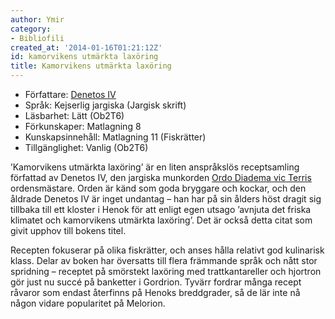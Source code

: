 ```yaml
---
author: Ymir
category:
- Bibliofili
created_at: '2014-01-16T01:21:12Z'
id: kamorvikens utmärkta laxöring
title: Kamorvikens utmärkta laxöring
---
```

-   Författare: [Denetos IV]
-   Språk: Kejserlig jargiska (Jargisk skrift)
-   Läsbarhet: Lätt (Ob2T6)
-   Förkunskaper: Matlagning 8
-   Kunskapsinnehåll: Matlagning 11 (Fiskrätter)
-   Tillgänglighet: Vanlig (Ob2T6)

’Kamorvikens utmärkta laxöring’ är en liten anspråkslös receptsamling författad av Denetos IV, den jargiska munkorden [Ordo Diadema vic Terris] ordensmästare. Orden är känd som goda bryggare och kockar, och den åldrade Denetos IV är inget undantag – han har på sin ålders höst dragit sig tillbaka till ett kloster i Henok för att enligt egen utsago ’avnjuta det friska klimatet och kamorvikens utmärkta laxöring’. Det är också detta citat som givit upphov till bokens titel.

Recepten fokuserar på olika fiskrätter, och anses hålla relativt god kulinarisk klass. Delar av boken har översatts till flera främmande språk och nått stor spridning – receptet på smörstekt laxöring med trattkantareller och hjortron gör just nu succé på banketter i Gordrion. Tyvärr fordrar många recept råvaror som endast återfinns på Henoks breddgrader, så de lär inte nå någon vidare popularitet på Melorion.

  [Denetos IV]: Denetos_IV
  [Ordo Diadema vic Terris]: Ordo_Diadema_vic_Terris
